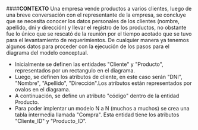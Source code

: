 ####**CONTEXTO** 
Una empresa vende productos a varios clientes, luego de una breve conversación 
con el representante de la empresa, se concluye que se necesita conocer los datos
personales de los clientes (nombre, apellido, dni y dirección) y llevar el registro de
los productos, no obstante fue lo único que se rescató de la reunión por el tiempo
acotado que se tuvo para el levantamiento de requerimientos. De cualquier manera
ya tenemos algunos datos para proceder con la ejecución de los pasos para el
diagrama del modelo conceptual.
* Inicialmente se definen las entidades "Cliente" y "Producto", representados por un rectangulo en el diagrama.
* Luego, se definen los atributos de cliente, en este caso serán "DNI", "Nombre", "Apellido", "Dirección".Los atributos están representados por ovalos en el diagrama.
* A continuación, se define un atributo "código" dentro de la entidad Producto.
* Para poder implentar un modelo N a N (muchos a muchos) se crea una tabla intermedia llamada "Compra".
Esta entidad tiene los atributos "Cliente_ID" y "Producto_ID".

